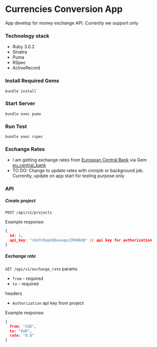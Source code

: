 # Currencies Conversion App

App develop for money exchange API. Currently we support only 

### Technology stack

- Ruby 3.0.2
- Sinatra 
- Puma
- RSpec
- ActiveRecord

### Install Required Gems

```
bundle install
```

### Start Server 

```
bundle exec puma
```

### Run Test 

```
bundle exec rspec
```

### Exchange Rates

- I am getting exchange rates from [European Central Bank](https://www.ecb.europa.eu) via Gem [eu_central_bank](https://github.com/RubyMoney/eu_central_bank)
- TO DO: Change to update rates with cronjob or background job. Currently, update on app start for testing purpose only


### API

##### Create project

`POST /api/v1/projects`

Example response:
```json
{
  id: 1,
  api_key: "rkU7cRepk9DuoaqecZFH6RdQ" // api key for authorization
}
```


##### Exchange rate

`GET /api/v1/exchange_rate`
params 
- `from` - required
- `to` - required

headers
- `Authorization` api key from project 

Example response:
```json
{
  from: "USD",
  to: "EUR",
  rate: "0.8"
}
```